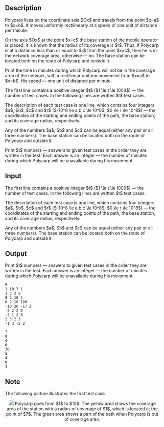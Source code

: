 ## Description

<div><p>Polycarp lives on the coordinate axis $Ox$ and travels from the point $x=a$ to $x=b$. It moves uniformly rectilinearly at a speed of one unit of distance per minute.</p><p>On the axis $Ox$ at the point $x=c$ the base station of the mobile operator is placed. It is known that the radius of its coverage is $r$. Thus, if Polycarp is at a distance less than or equal to $r$ from the point $x=c$, then he is in the network coverage area, otherwise&nbsp;— no. The base station can be located both on the route of Polycarp and outside it.</p><p>Print the time in minutes during which Polycarp will <span class="tex-font-style-bf">not be</span> in the coverage area of the network, with a rectilinear uniform movement from $x=a$ to $x=b$. His speed&nbsp;— one unit of distance per minute.</p></div><div class="input-specification"><p>The first line contains a positive integer $t$ ($1 \le t \le 1000$)&nbsp;— the number of test cases. In the following lines are written $t$ test cases.</p><p>The description of each test case is one line, which contains four integers $a$, $b$, $c$ and $r$ ($-10^8 \le a,b,c \le 10^8$, $0 \le r \le 10^8$)&nbsp;— the coordinates of the starting and ending points of the path, the base station, and its coverage radius, respectively.</p><p>Any of the numbers $a$, $b$ and $c$ can be equal (either any pair or all three numbers). The base station can be located both on the route of Polycarp and outside it.</p></div><div class="output-specification"><p>Print $t$ numbers&nbsp;— answers to given test cases in the order they are written in the test. Each answer is an integer&nbsp;— the number of minutes during which Polycarp will be <span class="tex-font-style-bf">unavailable</span> during his movement.</p></div>

## Input

<p>The first line contains a positive integer $t$ ($1 \le t \le 1000$)&nbsp;— the number of test cases. In the following lines are written $t$ test cases.</p><p>The description of each test case is one line, which contains four integers $a$, $b$, $c$ and $r$ ($-10^8 \le a,b,c \le 10^8$, $0 \le r \le 10^8$)&nbsp;— the coordinates of the starting and ending points of the path, the base station, and its coverage radius, respectively.</p><p>Any of the numbers $a$, $b$ and $c$ can be equal (either any pair or all three numbers). The base station can be located both on the route of Polycarp and outside it.</p>

## Output

<p>Print $t$ numbers&nbsp;— answers to given test cases in the order they are written in the test. Each answer is an integer&nbsp;— the number of minutes during which Polycarp will be <span class="tex-font-style-bf">unavailable</span> during his movement.</p>





```input1
9
1 10 7 1
3 3 3 0
8 2 10 4
8 2 10 100
-10 20 -17 2
-3 2 2 0
-3 1 2 0
2 3 2 3
-1 3 -2 2
```




```output1
7
0
4
0
30
5
4
0
3
```



## Note

<p>The following picture illustrates the first test case. </p><center> <img class="tex-graphics" src="file://IZVFySfg.png" style="max-width: 100.0%;max-height: 100.0%;">   <span class="tex-font-size-small">Polycarp goes from $1$ to $10$. The yellow area shows the coverage area of the station with a radius of coverage of $1$, which is located at the point of $7$. The green area shows a part of the path when Polycarp is out of coverage area.</span> </center>
